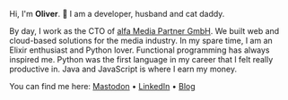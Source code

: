 Hi, I'm **Oliver**. 👋 I am a developer, husband and cat daddy.

By day, I work as the CTO of [alfa Media Partner GmbH](https://alfamedia.com). We built web and cloud-based solutions for the media industry. In my spare time, I am an Elixir enthusiast and Python lover. Functional programming has always inspired me. Python was the first language in my career that I felt really productive in. Java and JavaScript is where I earn my money.

You can find me here: [Mastodon](https://2pxnl.de/@oliver) • [LinkedIn](https://www.linkedin.com/in/oliver-andrich-3a6a97200/) • [Blog](https://andrich.me/)


